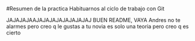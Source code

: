 #Resumen de la practica
Habituarnos al ciclo de trabajo con Git

JAJAJAJAAJAJAJAJAJAJAJAJAJ BUEN README, VAYA
Andres no te alarmes pero creo q le gustas a tu novia es solo una teoria pero creo q es cierto
